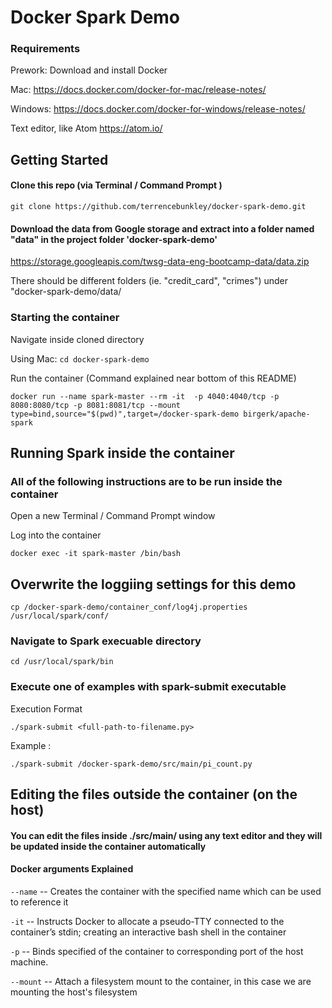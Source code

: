 # Docker Spark Demo

### Requirements
Prework: 
Download and install Docker

Mac: https://docs.docker.com/docker-for-mac/release-notes/

Windows: https://docs.docker.com/docker-for-windows/release-notes/

Text editor, like Atom https://atom.io/

## Getting Started
#### Clone this repo (via Terminal / Command Prompt )
`git clone https://github.com/terrencebunkley/docker-spark-demo.git`

#### Download the data from Google storage and extract into a folder named "data" in the project folder 'docker-spark-demo'
https://storage.googleapis.com/twsg-data-eng-bootcamp-data/data.zip

There should be different folders (ie. "credit_card", "crimes") under "docker-spark-demo/data/ 

### Starting the container
Navigate inside cloned directory 

Using Mac: `cd docker-spark-demo`
 
Run the container (Command explained near bottom of this README)
 
`docker run --name spark-master --rm -it  -p 4040:4040/tcp -p 8080:8080/tcp -p 8081:8081/tcp --mount type=bind,source="$(pwd)",target=/docker-spark-demo birgerk/apache-spark 
`

## Running Spark inside the container
### All of the following instructions are to be run inside the container

Open a new Terminal / Command Prompt window

Log into the container

`docker exec -it spark-master /bin/bash`

## Overwrite the loggiing settings for this demo
`cp /docker-spark-demo/container_conf/log4j.properties /usr/local/spark/conf/`

### Navigate to Spark execuable directory

`cd /usr/local/spark/bin`

### Execute one of examples with spark-submit executable
Execution Format

`./spark-submit <full-path-to-filename.py>`

Example :

`./spark-submit /docker-spark-demo/src/main/pi_count.py `

## Editing the files outside the container (on the host)
#### You can edit the files inside ./src/main/ using any text editor and they will be updated inside the container automatically

#### Docker arguments Explained
`--name` -- Creates the container with the specified name which can be used to reference it

`-it` -- Instructs Docker to allocate a pseudo-TTY connected to the container’s stdin; creating an interactive bash shell in the container

`-p` -- Binds specified of the container to corresponding port of the host machine. 

`--mount` --  Attach a filesystem mount to the container, in this case we are mounting the host's filesystem
 